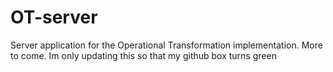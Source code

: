 # OT-server
  Server application for the Operational Transformation implementation. More to come. Im only updating this so that my github box turns green
